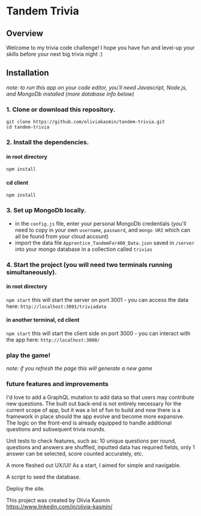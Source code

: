 # Tandem Trivia

## Overview

Welcome to my trivia code challenge! I hope you have fun and level-up your skills before your next big trivia night :)

## Installation

_note: to run this app on your code editor, you'll need Javascript, Node.js, and MongoDb installed (more database info below)_

### 1. Clone or download this repository.

```
git clone https://github.com/oliviakasmin/tandem-trivia.git
cd tandem-trivia
```

### 2. Install the dependencies.

#### in root directory

`npm install`

#### cd client

`npm install`

### 3. Set up MongoDb locally.

- in the `config.js` file, enter your personal MongoDb credentials (you'll need to copy in your own `username`, `password`, and `mongo URI` which can all be found from your cloud account)
- import the data file `Apprentice_TandemFor400_Data.json` saved in `/server` into your mongo database in a collection called `trivias`

### 4. Start the project (you will need two terminals running simultaneously).

#### in root directory

`npm start`
this will start the server on port 3001 - you can access the data here: `http://localhost:3001/triviadata`

#### in another terminal, cd client

`npm start`
this will start the client side on port 3000 - you can interact with the app here: `http://localhost:3000/`

### play the game!

_note: if you refresh the page this will generate a new game_

### future features and improvements

I'd love to add a GraphQL mutation to add data so that users may contribute new questions. The built out back-end is not entirely necessary for the current scope of app, but it was a lot of fun to build and now there is a framework in place should the app evolve and become more expansive. The logic on the front-end is already equipped to handle additional questions and subsequent trivia rounds.

Unit tests to check features, such as: 10 unique questions per round, questions and answers are shuffled, inputted data has required fields, only 1 answer can be selected, score counted accurately, etc.

A more fleshed out UX/UI! As a start, I aimed for simple and navigable.

A script to seed the database.

Deploy the site.

This project was created by Olivia Kasmin
https://www.linkedin.com/in/olivia-kasmin/

